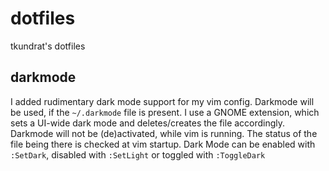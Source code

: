 # dotfiles
tkundrat's dotfiles

## darkmode
I added rudimentary dark mode support for my vim config. Darkmode will be used, if the `~/.darkmode` file is present.
I use a GNOME extension, which sets a UI-wide dark mode and deletes/creates the file accordingly. Darkmode will not be (de)activated, while vim is running. The status of the file being there is checked at vim startup.
Dark Mode can be enabled with `:SetDark`, disabled with `:SetLight` or toggled with `:ToggleDark`
